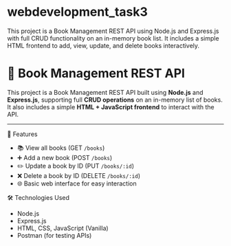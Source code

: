 # webdevelopment_task3
This project is a Book Management REST API using Node.js and Express.js with full CRUD functionality on an in-memory book list. It includes a simple HTML frontend to add, view, update, and delete books interactively.
# 📘 Book Management REST API

This project is a Book Management REST API built using **Node.js** and **Express.js**, supporting full **CRUD operations** on an in-memory list of books. It also includes a simple **HTML + JavaScript frontend** to interact with the API.

---

🚀 Features

- 📚 View all books (GET `/books`)
- ➕ Add a new book (POST `/books`)
- ✏️ Update a book by ID (PUT `/books/:id`)
- ❌ Delete a book by ID (DELETE `/books/:id`)
- 🌐 Basic web interface for easy interaction

🛠 Technologies Used

- Node.js
- Express.js
- HTML, CSS, JavaScript (Vanilla)
- Postman (for testing APIs)




